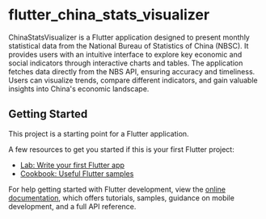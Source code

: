 # flutter_china_stats_visualizer

ChinaStatsVisualizer is a Flutter application designed to present monthly statistical data from the National Bureau of Statistics of China (NBSC). It provides users with an intuitive interface to explore key economic and social indicators through interactive charts and tables. The application fetches data directly from the NBS API, ensuring accuracy and timeliness. Users can visualize trends, compare different indicators, and gain valuable insights into China's economic landscape.

## Getting Started

This project is a starting point for a Flutter application.

A few resources to get you started if this is your first Flutter project:

- [Lab: Write your first Flutter app](https://docs.flutter.dev/get-started/codelab)
- [Cookbook: Useful Flutter samples](https://docs.flutter.dev/cookbook)

For help getting started with Flutter development, view the
[online documentation](https://docs.flutter.dev/), which offers tutorials,
samples, guidance on mobile development, and a full API reference.
